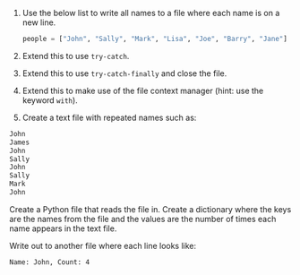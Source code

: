1. Use the below list to write all names to a file where each name is on a new line.

    ```py
    people = ["John", "Sally", "Mark", "Lisa", "Joe", "Barry", "Jane"]
    ```

1. Extend this to use `try-catch`.
1. Extend this to use `try-catch-finally` and close the file.
1. Extend this to make use of the file context manager (hint: use the keyword `with`).
1. Create a text file with repeated names such as:

```sh
John
James
John
Sally
John
Sally
Mark
John
```

Create a Python file that reads the file in. Create a dictionary where the keys are the names from the file and the values are the number of times each name appears in the text file.

Write out to another file where each line looks like:

```sh
Name: John, Count: 4
```
